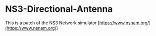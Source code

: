 # NS3-Directional-Antenna

This is a patch of the NS3 Network simulator [https://www.nsnam.org/](https://www.nsnam.org/)
